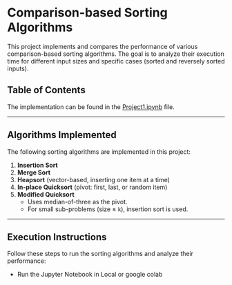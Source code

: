 # Comparison-based Sorting Algorithms

This project implements and compares the performance of various comparison-based sorting algorithms. The goal is to analyze their execution time for different input sizes and specific cases (sorted and reversely sorted inputs).

## Table of Contents
The implementation can be found in the [Project1.ipynb](https://github.com/Khondoker-M/Algorithm-Project-/blob/main/Project1.ipynb) file.

---

## Algorithms Implemented

The following sorting algorithms are implemented in this project:

1. **Insertion Sort**
2. **Merge Sort**
3. **Heapsort** (vector-based, inserting one item at a time)
4. **In-place Quicksort** (pivot: first, last, or random item)
5. **Modified Quicksort**
   - Uses median-of-three as the pivot.
   - For small sub-problems (size ≤ `k`), insertion sort is used.

---

## Execution Instructions

Follow these steps to run the sorting algorithms and analyze their performance:

- Run the Jupyter Notebook in Local or google colab
